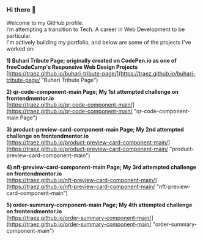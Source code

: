 ### Hi there 👋

Welcome to my GitHub profile.  
I’m attempting a transition to Tech. A career in Web Development to be particular.  
I'm actively building my portfolio, and below are some of the projects I've worked on:  

**1) Buhari Tribute Page; originally created on CodePen.io as one of freeCodeCamp's Responsive Web Design Projects**  
[https://traez.github.io/buhari-tribute-page/](https://traez.github.io/buhari-tribute-page/ "Buhari Tribute Page")  

**2) qr-code-component-main Page; My 1st attempted challenge on frontendmentor.io**  
[https://traez.github.io/qr-code-component-main/](https://traez.github.io/qr-code-component-main/ "qr-code-component-main Page")  

**3) product-preview-card-component-main Page; My 2nd attempted challenge on frontendmentor.io**  
[https://traez.github.io/product-preview-card-component-main/](https://traez.github.io/product-preview-card-component-main/ "product-preview-card-component-main") 

**4) nft-preview-card-component-main Page; My 3rd attempted challenge on frontendmentor.io**  
[https://traez.github.io/nft-preview-card-component-main/](https://traez.github.io/nft-preview-card-component-main/ "nft-preview-card-component-main") 

**5) order-summary-component-main Page; My 4th attempted challenge on frontendmentor.io**  
[https://traez.github.io/order-summary-component-main/](https://traez.github.io/order-summary-component-main/ "order-summary-component-main")  

<!--
**traez/traez** is a ✨ _special_ ✨ repository because its `README.md` (this file) appears on your GitHub profile.

Here are some ideas to get you started:

- 🔭 I’m 
- 🌱 I’m currently learning ...
- 👯 I’m looking to collaborate on ...
- 🤔 I’m looking for help with ...
- 💬 Ask me about ...
- 📫 How to reach me: ...
- 😄 Pronouns: ...
- ⚡ Fun fact: ...
-->
